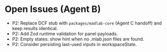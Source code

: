 # Open Issues (Agent B)

- P2: Replace DCF stub with `packages/madlab-core` (Agent C handoff) and keep results identical.
- P2: Add Zod runtime validation for panel payloads.
- P2: Empty states: show hint when no .mlab.json files are found.
- P2: Consider persisting last-used inputs in workspaceState.
